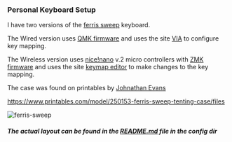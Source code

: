 ### Personal Keyboard Setup

I have two versions of the [ferris sweep](https://github.com/davidphilipbarr/Sweep) keyboard.  

The Wired version uses [QMK firmware](https://docs.qmk.fm/) and uses the site [VIA](https://usevia.app/) to configure key mapping.  

  
  
The Wireless version uses [nice!nano](https://nicekeyboards.com/nice-nano/) v.2 micro controllers with [ZMK firmware](https://zmk.dev/) and uses the site [keymap editor](https://nickcoutsos.github.io/keymap-editor/) to make changes to the key mapping.

The case was found on printables by [Johnathan Evans](https://www.printables.com/@JonathanEvans_293547)

https://www.printables.com/model/250153-ferris-sweep-tenting-case/files

![ferris-sweep](https://github.com/user-attachments/assets/9e3c72bf-85cb-44b3-b07f-d369f5b5d385)

##### The actual layout can be found in the [README.md](config/README.md) file in the config dir 
